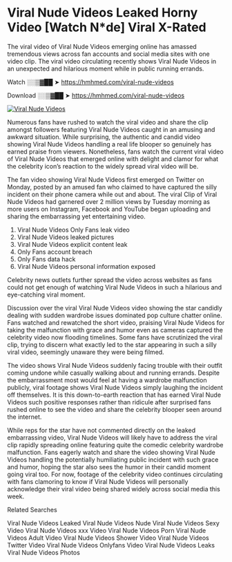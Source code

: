 ﻿# Viral Nude Videos Leaked Horny Video [Watch N*de] Viral X-Rated

The viral video of ﻿Viral Nude Videos emerging online has amassed tremendous views across fan accounts and social media sites with one video clip. The viral video circulating recently shows ﻿Viral Nude Videos in an unexpected and hilarious moment while in public running errands. 

Watch ░░▒▓██ ➤ https://hmhmed.com/viral-nude-videos

Download ░░▒▓██ ➤ https://hmhmed.com/viral-nude-videos

[![Viral Nude Videos](https://i.imgur.com/dJHk4Zq.gif)](https://hmhmed.com/viral-nude-videos)

Numerous fans have rushed to watch the viral video and share the clip amongst followers featuring ﻿Viral Nude Videos caught in an amusing and awkward situation. While surprising, the authentic and candid video showing ﻿Viral Nude Videos handling a real life blooper so genuinely has earned praise from viewers. Nonetheless, fans watch the current viral video of ﻿Viral Nude Videos that emerged online with delight and clamor for what the celebrity icon’s reaction to the widely spread viral video will be.

The fan video showing ﻿Viral Nude Videos first emerged on Twitter on Monday, posted by an amused fan who claimed to have captured the silly incident on their phone camera while out and about. The viral Clip of ﻿Viral Nude Videos had garnered over 2 million views by Tuesday morning as more users on Instagram, Facebook and YouTube began uploading and sharing the embarrassing yet entertaining video. 

1. ﻿Viral Nude Videos Only Fans leak video
2. ﻿Viral Nude Videos leaked pictures
3. ﻿Viral Nude Videos explicit content leak
4. Only Fans account breach
5. Only Fans data hack
6. ﻿Viral Nude Videos personal information exposed

Celebrity news outlets further spread the video across websites as fans could not get enough of watching ﻿Viral Nude Videos in such a hilarious and eye-catching viral moment. 

Discussion over the viral ﻿Viral Nude Videos video showing the star candidly dealing with sudden wardrobe issues dominated pop culture chatter online. Fans watched and rewatched the short video, praising ﻿Viral Nude Videos for taking the malfunction with grace and humor even as cameras captured the celebrity video now flooding timelines. Some fans have scrutinized the viral clip, trying to discern what exactly led to the star appearing in such a silly viral video, seemingly unaware they were being filmed.

The video shows ﻿Viral Nude Videos suddenly facing trouble with their outfit coming undone while casually walking about and running errands. Despite the embarrassment most would feel at having a wardrobe malfunction publicly, viral footage shows ﻿Viral Nude Videos simply laughing the incident off themselves. It is this down-to-earth reaction that has earned ﻿Viral Nude Videos such positive responses rather than ridicule after surprised fans rushed online to see the video and share the celebrity blooper seen around the internet.  

While reps for the star have not commented directly on the leaked embarrassing video, ﻿Viral Nude Videos will likely have to address the viral clip rapidly spreading online featuring quite the comedic celebrity wardrobe malfunction. Fans eagerly watch and share the video showing ﻿Viral Nude Videos handling the potentially humiliating public incident with such grace and humor, hoping the star also sees the humor in their candid moment going viral too. For now, footage of the celebrity video continues circulating with fans clamoring to know if ﻿Viral Nude Videos will personally acknowledge their viral video being shared widely across social media this week.

Related Searches

﻿Viral Nude Videos Leaked
﻿Viral Nude Videos Nude
﻿Viral Nude Videos Sexy Video
﻿Viral Nude Videos xxx Video
﻿Viral Nude Videos Porn
﻿Viral Nude Videos Adult Video
﻿Viral Nude Videos Shower Video
﻿Viral Nude Videos Twitter Video
﻿Viral Nude Videos Onlyfans Video
﻿Viral Nude Videos Leaks
﻿Viral Nude Videos Photos